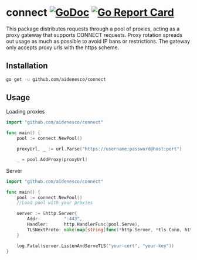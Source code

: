 # connect [![GoDoc](https://godoc.org/github.com/aidenesco/connect?status.svg)](https://godoc.org/github.com/aidenesco/connect) [![Go Report Card](https://goreportcard.com/badge/github.com/aidenesco/connect)](https://goreportcard.com/report/github.com/aidenesco/connect)
This package distributes requests through a pool of proxies, acting as a proxy gateway that supports CONNECT requests. Proxy rotation spreads out usage as much as possible to avoid IP bans or restrictions. The gateway only accepts proxy urls with the https scheme.


## Installation
```sh
go get -u github.com/aidenesco/connect
```

## Usage
Loading proxies
```go
import "github.com/aidenesco/connect"

func main() {
    pool := connect.NewPool()

    proxyUrl, _ := url.Parse("https://username:password@host:port")

    _ = pool.AddProxy(proxyUrl)
```

Server
```go
import "github.com/aidenesco/connect"

func main() {
    pool := connect.NewPool()
    //Load pool with your proxies

    server := &http.Server{
        Addr:         ":443",
        Handler:      http.HandlerFunc(pool.Serve),
        TLSNextProto: make(map[string]func(*http.Server, *tls.Conn, http.Handler)),
    }

    log.Fatal(server.ListenAndServeTLS("your-cert", "your-key"))
}
```